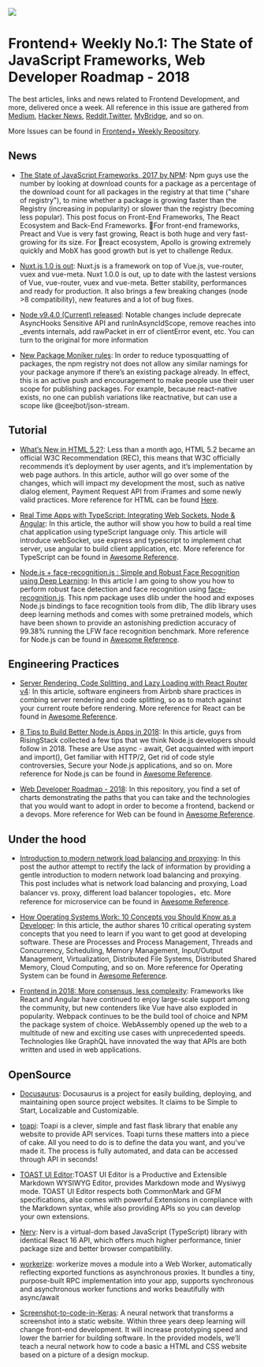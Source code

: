 ![](http://upload-images.jianshu.io/upload_images/1647496-d2946f9aac541857.jpg?imageMogr2/auto-orient/strip%7CimageView2/2/w/1240)

# Frontend+ Weekly No.1: The State of JavaScript Frameworks, Web Developer Roadmap - 2018

The best articles, links and news related to Frontend Development, and more, delivered once a week. All reference in this issue are gathered from [Medium](https://medium.com/@384924552), [Hacker News](https://news.ycombinator.com/news), [Reddit](reddit.com),[Twitter](twitter.com), [MyBridge](mybridge.co), and so on.

More Issues can be found in [Frontend+ Weekly Repository](./README-en.md).

## News

* [The State of JavaScript Frameworks, 2017 by NPM](https://parg.co/UVE): Npm guys use the number by looking at download counts for a package as a percentage of the download count for all packages in the registry at that time ("share of registry"), to mine whether a package is growing faster than the Registry (increasing in popularity) or slower than the registry (becoming less popular). This post focus on Front-End Frameworks, The React Ecosystem and Back-End Frameworks. For front-end frameworks, Preact and Vue is very fast growing, React is both huge and very fast-growing for its size. For react ecosystem, Apollo is growing extremely quickly and MobX has good growth but is yet to challenge Redux.

* [Nuxt.js 1.0 is out](https://parg.co/UtZ): Nuxt.js is a framework on top of Vue.js, vue-router, vuex and vue-meta. Nuxt 1.0.0 is out, up to date with the lastest versions of Vue, vue-router, vuex and vue-meta. Better stability, performances and ready for production. It also brings a few breaking changes (node >8 compatibility), new features and a lot of bug fixes.

- [Node v9.4.0 (Current) released](https://parg.co/UV5): Notable changes include deprecate AsyncHooks Sensitive API and runInAsyncIdScope, remove reaches into \_events internals, add rawPacket in err of clientError event, etc. You can turn to the original for more information

- [New Package Moniker rules](https://parg.co/UVh): In order to reduce typosquatting of packages, the npm registry not does not allow any similar namings for your package anymore if there’s an existing package already. In effect, this is an active push and encouragement to make people use their user scope for publishing packages. For example, because react-native exists, no one can publish variations like reactnative, but can use a scope like @ceejbot/json-stream.

## Tutorial

* [What’s New in HTML 5.2?](https://bitsofco.de/whats-new-in-html-5-2/): Less than a month ago, HTML 5.2 became an official W3C Recommendation (REC), this means that W3C officially recommends it’s deployment by user agents, and it’s implementation by web page authors. In this article, author will go over some of the changes, which will impact my development the most, such as native dialog element, Payment Request API from iFrames and some newly valid practices. More reference for HTML can be found [Here](https://parg.co/UUK).

- [Real Time Apps with TypeScript: Integrating Web Sockets, Node & Angular](https://parg.co/UVr): In this article, the author will show you how to build a real time chat application using typeScript language only. This article will introduce webSocket, use express and typescript to implement chat server, use angular to build client application, etc. More reference for TypeScript can be found in [Awesome Reference](https://github.com/wxyyxc1992/Awesome-Reference).

* [Node.js + face-recognition.js : Simple and Robust Face Recognition using Deep Learning](https://parg.co/UVP): In this article I am going to show you how to perform robust face detection and face recognition using [face-recognition.js](https://github.com/justadudewhohacks/face-recognition.js). This npm package uses dlib under the hood and exposes Node.js bindings to face recognition tools from dlib, The dlib library uses deep learning methods and comes with some pretrained models, which have been shown to provide an astonishing prediction accuracy of 99.38% running the LFW face recognition benchmark. More reference for Node.js can be found in [Awesome Reference](https://github.com/wxyyxc1992/Awesome-Reference).

## Engineering Practices

* [Server Rendering, Code Splitting, and Lazy Loading with React Router v4](https://parg.co/UVJ): In this article, software engineers from Airbnb share practices in combing server rendering and code splitting, so as to match against your current route before rendering. More reference for React can be found in [Awesome Reference](https://github.com/wxyyxc1992/Awesome-Reference).

* [8 Tips to Build Better Node.js Apps in 2018](https://parg.co/UV8): In this article, guys from RisingStack collected a few tips that we think Node.js developers should follow in 2018. These are Use async - await, Get acquainted with import and import(), Get familiar with HTTP/2, Get rid of code style controversies, Secure your Node.js applications, and so on. More reference for Node.js can be found in [Awesome Reference](https://github.com/wxyyxc1992/Awesome-Reference).

- [Web Developer Roadmap - 2018](https://github.com/kamranahmedse/developer-roadmap): In this repository, you find a set of charts demonstrating the paths that you can take and the technologies that you would want to adopt in order to become a frontend, backend or a devops. More reference for Web can be found in [Awesome Reference](https://github.com/wxyyxc1992/Awesome-Reference).

## Under the hood

* [Introduction to modern network load balancing and proxying](http://t.cn/RQAfr5x): In this post the author attempt to rectify the lack of information by providing a gentle introduction to modern network load balancing and proxying. This post includes what is network load balancing and proxying, Load balancer vs. proxy, different load balancer topologies，etc. More reference for microservice can be found in [Awesome Reference](https://github.com/wxyyxc1992/Awesome-Reference).

* [How Operating Systems Work: 10 Concepts you Should Know as a Developer](https://parg.co/UVV): In this article, the author shares 10 critical operating system concepts that you need to learn if you want to get good at developing software. These are Processes and Process Management, Threads and Concurrency, Scheduling, Memory Management, Input/Output Management, Virtualization, Distributed File Systems, Distributed Shared Memory, Cloud Computing, and so on. More reference for Operating System can be found in [Awesome Reference](https://github.com/wxyyxc1992/Awesome-Reference).

* [Frontend in 2018: More consensus, less complexity](https://parg.co/UVk): Frameworks like React and Angular have continued to enjoy large-scale support among the community, but new contenders like Vue have also exploded in popularity. Webpack continues to be the build tool of choice and NPM the package system of choice. WebAssembly opened up the web to a multitude of new and exciting use cases with unprecedented speeds. Technologies like GraphQL have innovated the way that APIs are both written and used in web applications.

## OpenSource

* [Docusaurus](https://parg.co/UtL): Docusaurus is a project for easily building, deploying, and maintaining open source project websites. It claims to be Simple to Start, Localizable and Customizable.

- [toapi](https://github.com/gaojiuli/toapi): Toapi is a clever, simple and fast flask library that enable any website to provide API services. Toapi turns these matters into a piece of cake. All you need to do is to define the data you want, and you've made it. The process is fully automated, and data can be accessed through API in seconds!

- [TOAST UI Editor](https://parg.co/UVY):TOAST UI Editor is a Productive and Extensible Markdown WYSIWYG Editor, provides Markdown mode and Wysiwyg mode. TOAST UI Editor respects both CommonMark and GFM specifications, alse comes with powerful Extensions in compliance with the Markdown syntax, while also providing APIs so you can develop your own extensions.

- [Nerv](https://github.com/NervJS/nerv): Nerv is a virtual-dom based JavaScript (TypeScript) library with identical React 16 API, which offers much higher performance, tinier package size and better browser compatibility.

- [workerize](https://github.com/developit/workerize): workerize moves a module into a Web Worker, automatically reflecting exported functions as asynchronous proxies. It bundles a tiny, purpose-built RPC implementation into your app, supports synchronous and asynchronous worker functions and works beautifully with async/await

- [Screenshot-to-code-in-Keras](https://github.com/emilwallner/Screenshot-to-code-in-Keras): A neural network that transforms a screenshot into a static website. Within three years deep learning will change front-end development. It will increase prototyping speed and lower the barrier for building software. In the provided models, we’ll teach a neural network how to code a basic a HTML and CSS website based on a picture of a design mockup.
